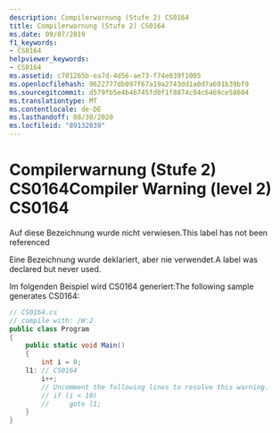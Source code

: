 ```yaml
---
description: Compilerwarnung (Stufe 2) CS0164
title: Compilerwarnung (Stufe 2) CS0164
ms.date: 09/07/2019
f1_keywords:
- CS0164
helpviewer_keywords:
- CS0164
ms.assetid: c701265b-ea7d-4d56-ae73-f74e039f1005
ms.openlocfilehash: 9622777db097f67a19a2743dd1a0d7a691b39bf9
ms.sourcegitcommit: d579fb5e4b46745fd0f1f8874c94c6469ce58604
ms.translationtype: MT
ms.contentlocale: de-DE
ms.lasthandoff: 08/30/2020
ms.locfileid: "89132039"
---
```

# <a name="compiler-warning-level-2-cs0164"></a><span data-ttu-id="72b33-103">Compilerwarnung (Stufe 2) CS0164</span><span class="sxs-lookup"><span data-stu-id="72b33-103">Compiler Warning (level 2) CS0164</span></span>
<span data-ttu-id="72b33-104">Auf diese Bezeichnung wurde nicht verwiesen.</span><span class="sxs-lookup"><span data-stu-id="72b33-104">This label has not been referenced</span></span>

 <span data-ttu-id="72b33-105">Eine Bezeichnung wurde deklariert, aber nie verwendet.</span><span class="sxs-lookup"><span data-stu-id="72b33-105">A label was declared but never used.</span></span>

 <span data-ttu-id="72b33-106">Im folgenden Beispiel wird CS0164 generiert:</span><span class="sxs-lookup"><span data-stu-id="72b33-106">The following sample generates CS0164:</span></span>

```csharp
// CS0164.cs
// compile with: /W:2
public class Program
{
    public static void Main()
    {
        int i = 0;
    l1: // CS0164
        i++;
        // Uncomment the following lines to resolve this warning.
        // if (i < 10)
        //     goto l1;
    }
}
```
